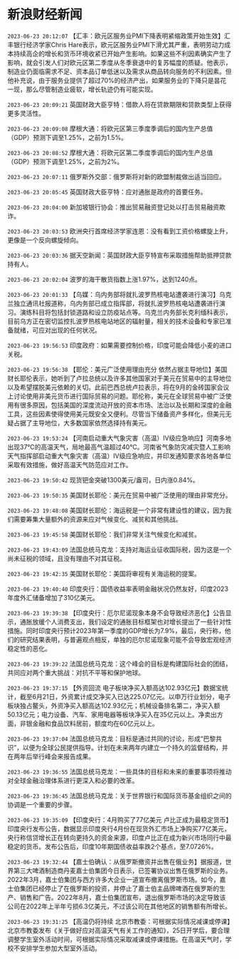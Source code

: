# 新浪财经新闻
`2023-06-23 20:12:07` 【汇丰：欧元区服务业PMI下降表明紧缩政策开始生效】汇丰银行经济学家Chris Hare表示，欧元区服务业PMI下滑尤其严重，表明劳动力成本持续高企的增长和货币环境收紧已开始产生影响。如果这些不利因素确实产生了影响，就会引发人们对欧元区第二季度从冬季衰退中的复苏幅度的质疑。他表示，制造业仍面临需求不足、资本品订单低迷以及需求从商品转向服务的不利因素。但他补充说，由于服务业提供了超过70%的经济产出，如果服务业的下降只是昙花一现，那么尽管制造业疲软，增长轨迹仍有可能实现。

`2023-06-23 20:09:21` 英国财政大臣亨特：借款人将在贷款期限和贷款类型上获得更多灵活性。

`2023-06-23 20:09:08` 摩根大通：将欧元区第三季度季调后的国内生产总值（GDP）预测下调至1.25%，之前为1.5%。

`2023-06-23 20:08:52` 摩根大通：将欧元区第二季度季调后的国内生产总值（GDP）预测下调至1.25%，之前为2%。

`2023-06-23 20:07:11` 俄罗斯外交部：俄罗斯将对新的欧盟制裁做出适当回应。

`2023-06-23 20:05:45` 英国财政大臣亨特：应对通胀是政府的首要任务。

`2023-06-23 20:04:00` 新加坡银行协会：推出贸易融资登记处以打击贸易融资欺诈。

`2023-06-23 20:03:53` 欧洲央行首席经济学家连恩：没有看到工资价格螺旋上升，更像是一个反向螺旋倾向。

`2023-06-23 20:03:36` 据天空新闻：英国财政大臣亨特宣布采取措施帮助抵押贷款持有人。

`2023-06-23 20:02:04` 波罗的海干散货指数上涨1.97%，达到1240点。

`2023-06-23 20:01:33` 【乌媒：乌内务部将就扎波罗热核电站遭袭进行演习】乌克兰独立通讯社报道称，乌内务部已成立指挥部，将就扎波罗热核电站遭袭进行演习。演练科目将包括封锁道路和设立防疫站点等。乌克兰内务部长克利缅科表示，目前乌方正在密切监控扎波罗热核电站地区的辐射量，相关的技术设备和专家已准备就绪，可应对出现的任何状况。

`2023-06-23 19:56:53` 印度政府：如果需要控制价格，印度可能会降低小麦的进口关税。

`2023-06-23 19:56:38` 【耶伦：美元广泛使用理由充分 依然占据主导地位】美国财长耶伦表示，她听到了卢拉总统以及许多其他国家对于美元在贸易中的主导地位以及希望摆脱美元依赖的关切。此前巴西总统卢拉表示，将在9月的金砖国家会议上讨论使用非美元货币进行国际贸易的问题。耶伦称，美元在全球贸易中被广泛使用有很多原因，包括美国的深度流动开放的资本市场、法治以及长期和深度的金融工具，这些因素使得使用美元既安全又便利。尽管当下储备资产多样化，但美元无疑占据了主导地位，大多数国家依然选择持有美元。

`2023-06-23 19:53:24` 【河南启动重大气象灾害（高温）Ⅳ级应急响应】河南多地出现37℃的高温天气，局地最高气温超过40℃。河南省气象防灾减灾暨人工影响天气指挥部启动重大气象灾害（高温）Ⅳ级应急响应，并印发通知要求各地各单位采取有效措施，做好高温天气防范应对工作。

`2023-06-23 19:50:42` 现货钯金突破1300美元/盎司，日内涨0.84%。

`2023-06-23 19:50:35` 美国财长耶伦：美元在贸易中被广泛使用的理由非常充分。

`2023-06-23 19:48:08` 美国财长耶伦：海运税是一个非常有建设性的建议，因为我们需要筹集大量额外的资源来应对气候变化、减贫和其他挑战。

`2023-06-23 19:45:58` 美国财长耶伦：我们非常关注气候变化和减贫。

`2023-06-23 19:43:09` 法国总统马克龙：支持对海运业征收国际税，因为这是一个尚未征税的领域，且没有理由不对其征税。

`2023-06-23 19:42:35` 美国财长耶伦：美国将审视有关海运税的提案。

`2023-06-23 19:40:40` 印度央行：国债收益率表明金融状况仍然友好，印度2023年度外汇储备增加了310亿美元。

`2023-06-23 19:39:38` 【印度央行：厄尔尼诺现象本身不会导致经济恶化】公告显示，通胀放缓个人消费支出，我们设定的通胀目标框架也对增长提出了一些针对性措施。同时印度央行预计2023年第一季度的GDP增长为7.9%，最后，央行称，他们的研究结果表明，与普遍观点相反，单独的厄尔尼诺现象可能不会导致宏观经济稳定性的恶化。

`2023-06-23 19:39:22` 法国总统马克龙：这个峰会的目标是构建国际社会的团结，共同应对两个重大挑战：对抗不平等和保护地球。

`2023-06-23 19:37:15`   【外资回流 电子板块净买入额高达102.93亿元】数据宝统计，截至6月21日，外资累计成交净买入已达225.07亿元。以申万行业划分，电子板块独占鳌头，外资净买入额高达102.93亿元；机械设备排名第二，净买入额50.13亿元；电力设备、汽车、家用电器等板块净买入在35亿元以上。净卖出方面，非银金融和食品饮料居前，额度均在60亿元以上。

`2023-06-23 19:37:04` 法国总统马克龙：目标是通过共同的讨论，形成“巴黎共识”，以便为全球公民提供指导。计划在未来两年内建立一个持久的监督结构，并在两年后举行峰会来报告成果。

`2023-06-23 19:36:55` 法国总统马克龙：一些具体的目标和未来的重要事项将推动对全球金融治理体系进行更深入和必要的改革。

`2023-06-23 19:36:45` 法国总统马克龙：关于世界银行和国际货币基金组织之间的协调是一个重要的步骤。

`2023-06-23 19:35:09` 【印度央行：4月购买了77亿美元 卢比正成为最稳定货币】印度央行发布公告，数据显示印度央行4月份在现货外汇市场上净购买77亿美元，央行称信贷增长正在转向更持久的资金来源，印度卢比正在成为新兴市场同行中最稳定的货币。发布公告后，印度10年期国债收益率跌2个基点，至7.0726%。

`2023-06-23 19:32:44` 【嘉士伯确认：从俄罗斯撤资并出售在俄业务】据报道，世界第三大啤酒制造商丹麦嘉士伯集团今日表示，已签署协议出售在俄罗斯的业务。2022年3月，嘉士伯集团与西方许多大企业一道宣布撤离俄罗斯市场。如今，嘉士伯集团已经停止了在俄罗斯的投资，并停止了嘉士伯主品牌啤酒在俄罗斯的生产、销售和广告。2022年8月，嘉士伯集团宣布，退出俄罗斯市场的决定导致该公司在2022年上半年亏损6.3亿美元，不过该公司在其他地区的销售额有所增长。

`2023-06-23 19:31:25`   【高温仍将持续 北京市教委：可根据实际情况减课或停课】北京市教委发布《关于做好应对高温天气有关工作的通知》，25日开学后，要合理调整学生室外活动时间，可根据实际情况采取减课或停课措施。在高温天气时，学校不安排学生参加大型室外活动。

